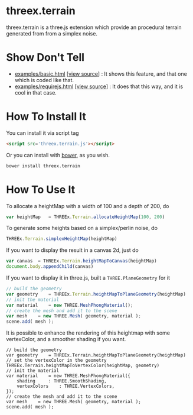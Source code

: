 threex.terrain
=============

threex.terrain is a three.js extension which provide an procedural terrain generated from
from a simplex noise.

Show Don't Tell
===============
* [examples/basic.html](http://jeromeetienne.github.io/threex.terrain/examples/basic.html)
\[[view source](https://github.com/jeromeetienne/threex.terrain/blob/master/examples/basic.html)\] :
It shows this feature, and that one which is coded like that.
* [examples/requirejs.html](http://jeromeetienne.github.io/threex.terrain/examples/requirejs.html)
\[[view source](https://github.com/jeromeetienne/threex.terrain/blob/master/examples/requirejs.html)\] :
It does that this way, and it is cool in that case.

How To Install It
=================

You can install it via script tag

```html
<script src='threex.terrain.js'></script>
```

Or you can install with [bower](http://bower.io/), as you wish.

```bash
bower install threex.terrain
```

How To Use It
=============


To allocate a heightMap with a width of 100 and a depth of 200, do

```javascript
var heightMap	= THREEx.Terrain.allocateHeightMap(100, 200)
```

To generate some heights based on a simplex/perlin noise, do 

```javascript
THREEx.Terrain.simplexHeightMap(heightMap)
```

If you want to display the result in a canvas 2d, just do

```javascript
var canvas	= THREEx.Terrain.heightMapToCanvas(heightMap)
document.body.appendChild(canvas)
```

If you want to display it in three.js, built a ```THREE.PlaneGeometry``` for it

```javascript
// build the geometry
var geometry	= THREEx.Terrain.heightMapToPlaneGeometry(heightMap)
// init the material
var material	= new THREE.MeshPhongMaterial();
// create the mesh and add it to the scene
var mesh	= new THREE.Mesh( geometry, material );
scene.add( mesh );
```

It is possible to enhance the rendering of this heightmap with some vertexColor, and a 
smoother shading if you want.

```
// build the geometry
var geometry	= THREEx.Terrain.heightMapToPlaneGeometry(heightMap)
// set the vertexColor in the geometry
THREEx.Terrain.heightMapToVertexColor(heightMap, geometry)
// init the material
var material	= new THREE.MeshPhongMaterial({
	shading		: THREE.SmoothShading,
	vertexColors 	: THREE.VertexColors,
});
// create the mesh and add it to the scene
var mesh	= new THREE.Mesh( geometry, material );
scene.add( mesh );
```


